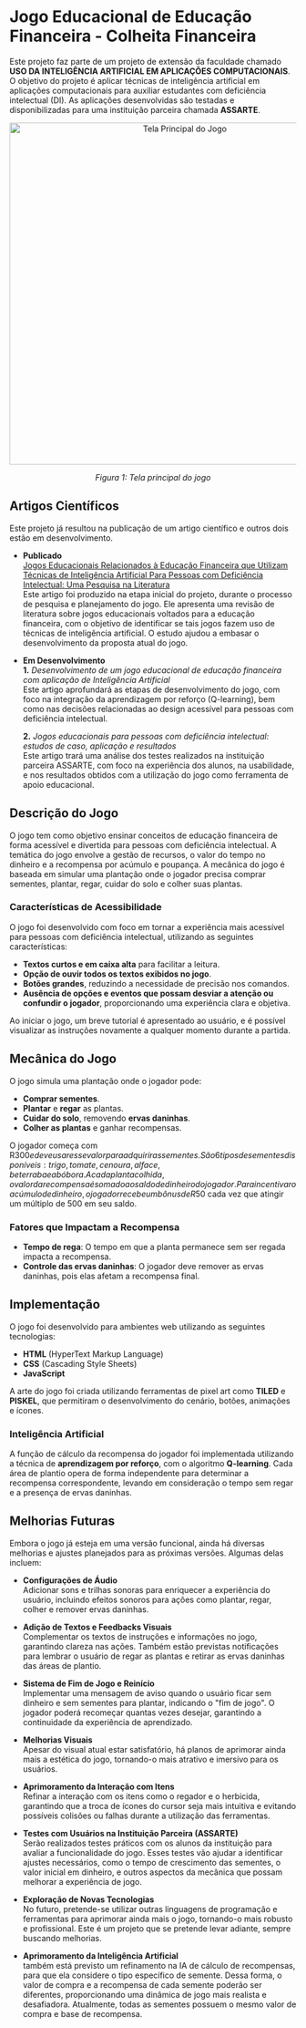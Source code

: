 # Jogo Educacional de Educação Financeira - **Colheita Financeira**

Este projeto faz parte de um projeto de extensão da faculdade chamado **USO DA INTELIGÊNCIA ARTIFICIAL EM APLICAÇÕES COMPUTACIONAIS**. O objetivo do projeto é aplicar técnicas de inteligência artificial em aplicações computacionais para auxiliar estudantes com deficiência intelectual (DI). As aplicações desenvolvidas são testadas e disponibilizadas para uma instituição parceira chamada **ASSARTE**.

<p align="center">
  <img src="https://github.com/user-attachments/assets/af14ab56-f19f-4193-8eb7-6e52b85cdb4d" alt="Tela Principal do Jogo" width="600"/>
</p>

<p align="center">
  <em>Figura 1: Tela principal do jogo</em>
</p>

## Artigos Científicos

Este projeto já resultou na publicação de um artigo científico e outros dois estão em desenvolvimento.

- **Publicado**  
  [Jogos Educacionais Relacionados à Educação Financeira que Utilizam Técnicas de Inteligência Artificial Para Pessoas com Deficiência Intelectual: Uma Pesquisa na Literatura](https://www.even3.com.br/anais/seisicite2024/959937-jogos-educacionais-relacionados-a-educacao-financeira-que-utilizam-tecnicas-de-inteligencia-artificial-para-pesso/)  
  Este artigo foi produzido na etapa inicial do projeto, durante o processo de pesquisa e planejamento do jogo. Ele apresenta uma revisão de literatura sobre jogos educacionais voltados para a educação financeira, com o objetivo de identificar se tais jogos fazem uso de técnicas de inteligência artificial. O estudo ajudou a embasar o desenvolvimento da proposta atual do jogo.

- **Em Desenvolvimento**  
  **1.** *Desenvolvimento de um jogo educacional de educação financeira com aplicação de Inteligência Artificial*  
  Este artigo aprofundará as etapas de desenvolvimento do jogo, com foco na integração da aprendizagem por reforço (Q-learning), bem como nas decisões relacionadas ao design acessível para pessoas com deficiência intelectual.

  **2.** *Jogos educacionais para pessoas com deficiência intelectual: estudos de caso, aplicação e resultados*  
  Este artigo trará uma análise dos testes realizados na instituição parceira ASSARTE, com foco na experiência dos alunos, na usabilidade, e nos resultados obtidos com a utilização do jogo como ferramenta de apoio educacional.

## Descrição do Jogo

O jogo tem como objetivo ensinar conceitos de educação financeira de forma acessível e divertida para pessoas com deficiência intelectual. A temática do jogo envolve a gestão de recursos, o valor do tempo no dinheiro e a recompensa por acúmulo e poupança. A mecânica do jogo é baseada em simular uma plantação onde o jogador precisa comprar sementes, plantar, regar, cuidar do solo e colher suas plantas.

### Características de Acessibilidade

O jogo foi desenvolvido com foco em tornar a experiência mais acessível para pessoas com deficiência intelectual, utilizando as seguintes características:

- **Textos curtos e em caixa alta** para facilitar a leitura.
- **Opção de ouvir todos os textos exibidos no jogo**.
- **Botões grandes**, reduzindo a necessidade de precisão nos comandos.
- **Ausência de opções e eventos que possam desviar a atenção ou confundir o jogador**, proporcionando uma experiência clara e objetiva.

Ao iniciar o jogo, um breve tutorial é apresentado ao usuário, e é possível visualizar as instruções novamente a qualquer momento durante a partida.

## Mecânica do Jogo

O jogo simula uma plantação onde o jogador pode:

- **Comprar sementes**.
- **Plantar** e **regar** as plantas.
- **Cuidar do solo**, removendo **ervas daninhas**.
- **Colher as plantas** e ganhar recompensas.

O jogador começa com R$300 e deve usar esse valor para adquirir as sementes. São 6 tipos de sementes disponíveis: trigo, tomate, cenoura, alface, beterraba e abóbora. A cada planta colhida, o valor da recompensa é somado ao saldo de dinheiro do jogador. Para incentivar o acúmulo de dinheiro, o jogador recebe um bônus de R$50 cada vez que atingir um múltiplo de 500 em seu saldo.

### Fatores que Impactam a Recompensa

- **Tempo de rega**: O tempo em que a planta permanece sem ser regada impacta a recompensa.
- **Controle das ervas daninhas**: O jogador deve remover as ervas daninhas, pois elas afetam a recompensa final.

## Implementação

O jogo foi desenvolvido para ambientes web utilizando as seguintes tecnologias:

- **HTML** (HyperText Markup Language)
- **CSS** (Cascading Style Sheets)
- **JavaScript**

A arte do jogo foi criada utilizando ferramentas de pixel art como **TILED** e **PISKEL**, que permitiram o desenvolvimento do cenário, botões, animações e ícones.

### Inteligência Artificial

A função de cálculo da recompensa do jogador foi implementada utilizando a técnica de **aprendizagem por reforço**, com o algoritmo **Q-learning**. Cada área de plantio opera de forma independente para determinar a recompensa correspondente, levando em consideração o tempo sem regar e a presença de ervas daninhas.

## Melhorias Futuras

Embora o jogo já esteja em uma versão funcional, ainda há diversas melhorias e ajustes planejados para as próximas versões. Algumas delas incluem:

- **Configurações de Áudio**  
  Adicionar sons e trilhas sonoras para enriquecer a experiência do usuário, incluindo efeitos sonoros para ações como plantar, regar, colher e remover ervas daninhas.

- **Adição de Textos e Feedbacks Visuais**  
  Complementar os textos de instruções e informações no jogo, garantindo clareza nas ações. Também estão previstas notificações para lembrar o usuário de regar as plantas e retirar as ervas daninhas das áreas de plantio.

- **Sistema de Fim de Jogo e Reinício**  
  Implementar uma mensagem de aviso quando o usuário ficar sem dinheiro e sem sementes para plantar, indicando o "fim de jogo". O jogador poderá recomeçar quantas vezes desejar, garantindo a continuidade da experiência de aprendizado.

- **Melhorias Visuais**  
  Apesar do visual atual estar satisfatório, há planos de aprimorar ainda mais a estética do jogo, tornando-o mais atrativo e imersivo para os usuários.

- **Aprimoramento da Interação com Itens**  
  Refinar a interação com os itens como o regador e o herbicida, garantindo que a troca de ícones do cursor seja mais intuitiva e evitando possíveis colisões ou falhas durante a utilização das ferramentas.

- **Testes com Usuários na Instituição Parceira (ASSARTE)**  
  Serão realizados testes práticos com os alunos da instituição para avaliar a funcionalidade do jogo. Esses testes vão ajudar a identificar ajustes necessários, como o tempo de crescimento das sementes, o valor inicial em dinheiro, e outros aspectos da mecânica que possam melhorar a experiência de jogo.

- **Exploração de Novas Tecnologias**  
  No futuro, pretende-se utilizar outras linguagens de programação e ferramentas para aprimorar ainda mais o jogo, tornando-o mais robusto e profissional. Este é um projeto que se pretende levar adiante, sempre buscando melhorias.

- **Aprimoramento da Inteligência Artificial**  
  também está previsto um refinamento na IA de cálculo de recompensas, para que ela considere o tipo específico de semente. Dessa forma, o valor de compra e a recompensa de cada semente poderão ser diferentes, proporcionando uma dinâmica de jogo mais realista e desafiadora. Atualmente, todas as sementes possuem o mesmo valor de compra e base de recompensa.
